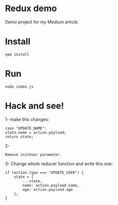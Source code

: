 # Redux demo
Demo project for my Medium article.

# Install
    npm install

# Run
    node index.js

# Hack and see!
1- make this changes:

    case "UPDATE_NAME":
    state.name = action.payload;
    return state;

2- 

    Remove initUser parameter.

3- Change whole reducer function and write this one:

    if (action.type === "UPDATE_USER") {
        state = {
            ...state,
            name: action.payload.name,
            age: action.payload.age
        };
    }